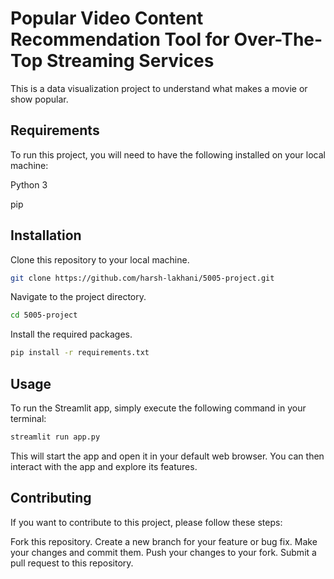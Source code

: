 # Popular Video Content Recommendation Tool for Over-The-Top Streaming Services

This is a data visualization project to understand what makes a movie or show popular. 


## Requirements

To run this project, you will need to have the following installed on your local machine:

Python 3

pip


## Installation

Clone this repository to your local machine.
```bash
git clone https://github.com/harsh-lakhani/5005-project.git
```
Navigate to the project directory.
```bash
cd 5005-project
```
Install the required packages.
```bash
pip install -r requirements.txt
```

## Usage

To run the Streamlit app, simply execute the following command in your terminal:

```bash
streamlit run app.py
```
This will start the app and open it in your default web browser. You can then interact with the app and explore its features.

## Contributing

If you want to contribute to this project, please follow these steps:

Fork this repository.
Create a new branch for your feature or bug fix.
Make your changes and commit them.
Push your changes to your fork.
Submit a pull request to this repository.
